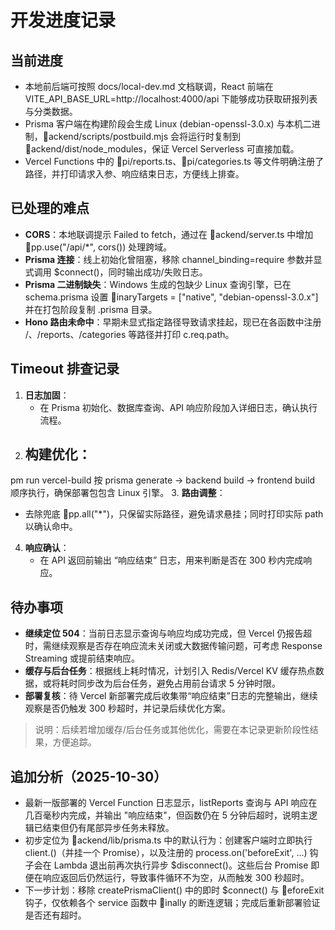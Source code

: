 ﻿# 开发进度记录

## 当前进度
- 本地前后端可按照 docs/local-dev.md 文档联调，React 前端在 VITE_API_BASE_URL=http://localhost:4000/api 下能够成功获取研报列表与分类数据。
- Prisma 客户端在构建阶段会生成 Linux (debian-openssl-3.0.x) 与本机二进制，ackend/scripts/postbuild.mjs 会将运行时复制到 ackend/dist/node_modules，保证 Vercel Serverless 可直接加载。
- Vercel Functions 中的 pi/reports.ts、pi/categories.ts 等文件明确注册了路径，并打印请求入参、响应结束日志，方便线上排查。

## 已处理的难点
- **CORS**：本地联调提示 Failed to fetch，通过在 ackend/server.ts 中增加 pp.use("/api/*", cors()) 处理跨域。
- **Prisma 连接**：线上初始化曾阻塞，移除 channel_binding=require 参数并显式调用 $connect()，同时输出成功/失败日志。
- **Prisma 二进制缺失**：Windows 生成的包缺少 Linux 查询引擎，已在 schema.prisma 设置 inaryTargets = ["native", "debian-openssl-3.0.x"] 并在打包阶段复制 .prisma 目录。
- **Hono 路由未命中**：早期未显式指定路径导致请求挂起，现已在各函数中注册 /、/reports、/categories 等路径并打印 c.req.path。

## Timeout 排查记录
1. **日志加固**：
   - 在 Prisma 初始化、数据库查询、API 响应阶段加入详细日志，确认执行流程。
2. **构建优化**：
   - 
pm run vercel-build 按 prisma generate -> backend build -> frontend build 顺序执行，确保部署包包含 Linux 引擎。
3. **路由调整**：
   - 去除兜底 pp.all("*")，只保留实际路径，避免请求悬挂；同时打印实际 path 以确认命中。
4. **响应确认**：
   - 在 API 返回前输出 “响应结束” 日志，用来判断是否在 300 秒内完成响应。

## 待办事项
- **继续定位 504**：当前日志显示查询与响应均成功完成，但 Vercel 仍报告超时，需继续观察是否存在响应流未关闭或大数据传输问题，可考虑 Response Streaming 或提前结束响应。
- **缓存与后台任务**：根据线上耗时情况，计划引入 Redis/Vercel KV 缓存热点数据，或将耗时同步改为后台任务，避免占用前台请求 5 分钟时限。
- **部署复核**：待 Vercel 新部署完成后收集带“响应结束”日志的完整输出，继续观察是否仍触发 300 秒超时，并记录后续优化方案。

> 说明：后续若增加缓存/后台任务或其他优化，需要在本记录更新阶段性结果，方便追踪。
## 追加分析（2025-10-30）
- 最新一版部署的 Vercel Function 日志显示，listReports 查询与 API 响应在几百毫秒内完成，并输出 "响应结束"，但函数仍在 5 分钟后超时，说明主逻辑已结束但仍有尾部异步任务未释放。
- 初步定位为 ackend/lib/prisma.ts 中的默认行为：创建客户端时立即执行 client.()（并挂一个 Promise），以及注册的 process.on('beforeExit', ...) 钩子会在 Lambda 退出前再次执行异步 $disconnect()。这些后台 Promise 即便在响应返回后仍然运行，导致事件循环不为空，从而触发 300 秒超时。
- 下一步计划：移除 createPrismaClient() 中的即时 $connect() 与 eforeExit 钩子，仅依赖各个 service 函数中 inally 的断连逻辑；完成后重新部署验证是否还有超时。
